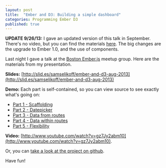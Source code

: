 ```yaml
---
layout: post
title:  "Ember and D3: Building a simple dashboard"
categories: Programming Ember D3
published: true
---
```


**UPDATE 9/26/13:** I gave an updated version of this talk in September. There's no video, but you can find the materials [here](http://www.samselikoff.com/blog/2013/09/26/updated-ember-d3-talk/). The big changes are the upgrade to Ember 1.0, and the use of components.

Last night I gave a talk at the [Boston Ember.js](http://www.meetup.com/Boston-Ember-js/) meetup group. Here are the materials from my presentation.

**Slides:** [http://slid.es/samselikoff/ember-and-d3-aug-2013](http://slid.es/samselikoff/ember-and-d3-aug-2013)

**Demo:** Each part is self-contained, so you can view source to see exactly what's going on:  

 - [Part 1 - Scaffolding](/projects/d3-ember-simple-dashboard/part1-scaffolding.html)
 - [Part 2 - Datepicker](/projects/d3-ember-simple-dashboard/part2-datepicker.html)
 - [Part 3 - Data from routes](/projects/d3-ember-simple-dashboard/part3-data-from-routes.html)
 - [Part 4 - Data within routes](/projects/d3-ember-simple-dashboard/part4-data-within-routes.html)
 - [Part 5 - Flexibility](/projects/d3-ember-simple-dashboard/part5-flexibility.html)

 **Video:** [http://www.youtube.com/watch?v=gz7Jy2abm10](http://www.youtube.com/watch?v=gz7Jy2abm10).

 Or, you can [take a look at the project on github](https://github.com/samselikoff/talks).

 Have fun!
